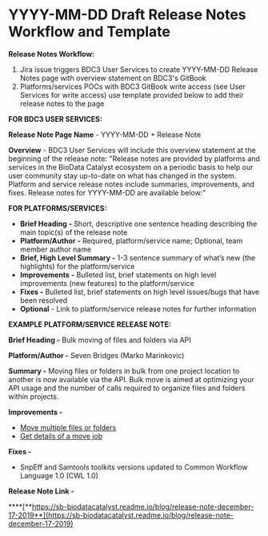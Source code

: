 # YYYY-MM-DD Draft Release Notes Workflow and Template

**Release Notes Workflow:**

1. Jira issue triggers BDC3 User Services to create YYYY-MM-DD Release Notes page with overview statement on BDC3's GitBook
2. Platforms/services POCs with BDC3 GitBook write access \(see User Services for write access\) use template provided below to add their release notes to the page

**FOR BDC3 USER SERVICES:**

**Release Note Page Name** - YYYY-MM-DD + Release Note

**Overview** - BDC3 User Services will include this overview statement at the beginning of the release note: "Release notes are provided by platforms and services in the BioData Catalyst ecosystem on a periodic basis to help our user community stay up-to-date on what has changed in the system. Platform and service release notes include summaries, improvements, and fixes. Release notes for YYYY-MM-DD are available below:"

**FOR PLATFORMS/SERVICES:**

* **Brief Heading -** Short, descriptive one sentence heading describing the main topic\(s\) of the release note
* **Platform/Author -** Required, platform/service name; Optional, team member author name
* **Brief, High Level Summary -** 1-3 sentence summary of what’s new \(the highlights\) for the platform/service
* **Improvements -** Bulleted list, brief statements on high level improvements \(new features\) to the platform/service
* **Fixes -** Bulleted list, brief statements on high level issues/bugs that have been resolved
* **Optional** - Link to platform/service release notes for further information

**EXAMPLE PLATFORM/SERVICE RELEASE NOTE:** 

**Brief Heading -** Bulk moving of files and folders via API

**Platform/Author -** Seven Bridges \(Marko Marinkovic\)

**Summary -** Moving files or folders in bulk from one project location to another is now available via the API. Bulk move is aimed at optimizing your API usage and the number of calls required to organize files and folders within projects.

**Improvements -**

* [Move multiple files or folders](https://docs.sevenbridges.com/reference#move-multiple-files-or-folders)
* [Get details of a move job](https://docs.sevenbridges.com/reference#get-details-of-a-move-job)

**Fixes -**

* SnpEff and Samtools toolkits versions updated to Common Workflow Language 1.0 \(CWL 1.0\)

**Release Note Link -**

\*\*\*\*[**https://sb-biodatacatalyst.readme.io/blog/release-note-december-17-2019**](https://sb-biodatacatalyst.readme.io/blog/release-note-december-17-2019)




